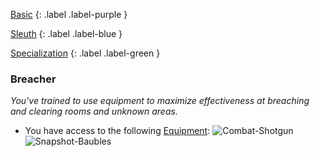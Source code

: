 
[Basic](Game/Basic-List)
{: .label .label-purple }

[Sleuth](Game/Sleuth)
{: .label .label-blue }

[Specialization](Game/Specialization-List)
{: .label .label-green }
### Breacher
*You've trained to use equipment to maximize effectiveness at breaching and clearing rooms and unknown areas.*
* You have access to the following [Equipment](Core/Equipment):
![Combat-Shotgun](Game/Blocks/Combat-Shotgun)
![Snapshot-Baubles](Game/Blocks/Snapshot-Baubles)